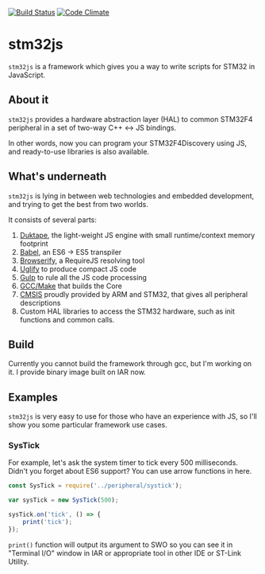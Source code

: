 [![Build Status](https://travis-ci.org/Catethysis/stm32js.svg?branch=master)](https://travis-ci.org/Catethysis/stm32js) [![Code Climate](https://codeclimate.com/github/Catethysis/stm32js/badges/gpa.svg)](https://codeclimate.com/github/Catethysis/stm32js)

# stm32js

`stm32js` is a framework which gives you a way to write scripts for STM32 in JavaScript.

## About it

`stm32js` provides a hardware abstraction layer (HAL) to common STM32F4 peripheral in a set of two-way C++ ↔ JS bindings.

In other words, now you can program your STM32F4Discovery using JS, and ready-to-use libraries is also available.

## What's underneath

`stm32js` is lying in between web technologies and embedded development, and trying to get the best from two worlds.

It consists of several parts:

1. [Duktape](https://github.com/svaarala/duktape), the light-weight JS engine with small runtime/context memory footprint
2. [Babel](https://github.com/babel/babel), an ES6 → ES5 transpiler
3. [Browserify](https://github.com/substack/node-browserify), a RequireJS resolving tool
4. [Uglify](https://github.com/terinjokes/gulp-uglify) to produce compact JS code
5. [Gulp](https://github.com/gulpjs/gulp) to rule all the JS code processing
6. [GCC/Make](https://launchpad.net/gcc-arm-embedded) that builds the Core
7. [CMSIS](http://www.arm.com/products/processors/cortex-m/cortex-microcontroller-software-interface-standard.php) proudly provided by ARM and STM32, that gives all peripheral descriptions
8. Custom HAL libraries to access the STM32 hardware, such as init functions and common calls.

## Build
Currently you cannot build the framework through gcc, but I'm working on it. I provide binary image built on IAR now.

## Examples

`stm32js` is very easy to use for those who have an experience with JS, so I'll show you some particular framework use cases.

### SysTick

For example, let's ask the system timer to tick every 500 milliseconds. Didn't you forget about ES6 support? You can use arrow functions in here.
```javascript
const SysTick = require('../peripheral/systick');

var sysTick = new SysTick(500);

sysTick.on('tick', () => {
	print('tick');
});
```

`print()` function will output its argument to SWO so you can see it in "Terminal I/O" window in IAR or appropriate tool in other IDE or ST-Link Utility.